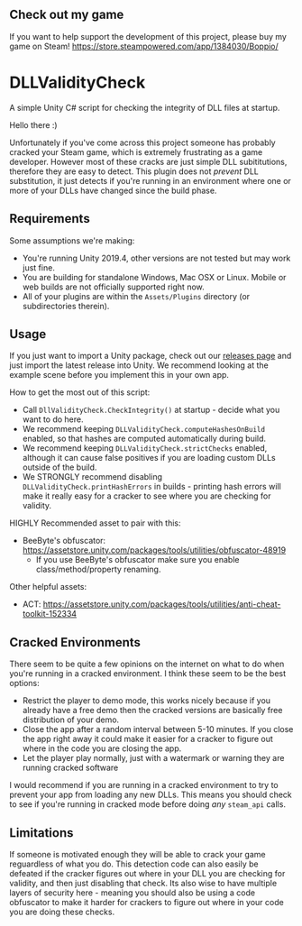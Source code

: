 ## Check out my game
If you want to help support the development of this project, please buy my game on Steam!
https://store.steampowered.com/app/1384030/Boppio/

# DLLValidityCheck
A simple Unity C# script for checking the integrity of DLL files at startup.

Hello there :)

Unfortunately if you've come across this project someone has probably cracked your Steam game, which is extremely frustrating as a game developer. However most of these cracks are just simple DLL subititutions, therefore they are easy to detect. This plugin does not *prevent* DLL substitution, it just detects if you're running in an environment where one or more of your DLLs have changed since the build phase.

## Requirements

Some assumptions we're making:
 - You're running Unity 2019.4, other versions are not tested but may work just fine.
 - You are building for standalone Windows, Mac OSX or Linux. Mobile or web builds are not officially supported right now.
 - All of your plugins are within the `Assets/Plugins` directory (or subdirectories therein).

## Usage

If you just want to import a Unity package, check out our [releases page](https://github.com/boppygames/DLLValidityCheck/releases) and just import the latest release into Unity. We recommend looking at the example scene before you implement this in your own app.

How to get the most out of this script:
 - Call `DllValidityCheck.CheckIntegrity()` at startup - decide what you want to do here.
 - We recommend keeping `DLLValidityCheck.computeHashesOnBuild` enabled, so that hashes are computed automatically during build.
 - We recommend keeping `DLLValidityCheck.strictChecks` enabled, although it can cause false positives if you are loading custom
        DLLs outside of the build.
 - We STRONGLY recommend disabling `DLLValidityCheck.printHashErrors` in builds - printing hash errors will make it really easy
        for a cracker to see where you are checking for validity.
        
HIGHLY Recommended asset to pair with this:
 - BeeByte's obfuscator: https://assetstore.unity.com/packages/tools/utilities/obfuscator-48919
   - If you use BeeByte's obfuscator make sure you enable class/method/property renaming.

Other helpful assets:
 - ACT: https://assetstore.unity.com/packages/tools/utilities/anti-cheat-toolkit-152334

## Cracked Environments

There seem to be quite a few opinions on the internet on what to do when you're running in a cracked environment. I think these seem to be the best options:
 - Restrict the player to demo mode, this works nicely because if you already have a free demo then the cracked versions are basically free distribution of your demo.
 - Close the app after a random interval between 5-10 minutes. If you close the app right away it could make it easier for a cracker to figure out where in the code you are closing the app.
 - Let the player play normally, just with a watermark or warning they are running cracked software

I would recommend if you are running in a cracked environment to try to prevent your app from loading any new DLLs. This means you should check to see if you're running in cracked mode before doing *any* `steam_api` calls.

## Limitations

If someone is motivated enough they will be able to crack your game reguardless of what you do. This detection code can also easily be defeated if the cracker figures out where in your DLL you are checking for validity, and then just disabling that check. Its also wise to have multiple layers of security here - meaning you should also be using a code obfuscator to make it harder for crackers to figure out where in your code you are doing these checks.
